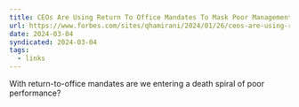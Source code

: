 ```yaml
---
title: CEOs Are Using Return To Office Mandates To Mask Poor Management
url: https://www.forbes.com/sites/qhamirani/2024/01/26/ceos-are-using-return-to-office-mandates-to-mask-poor-management/
date: 2024-03-04
syndicated: 2024-03-04
tags:
  - links
---
```


With return-to-office mandates are we entering a death spiral of poor performance?
